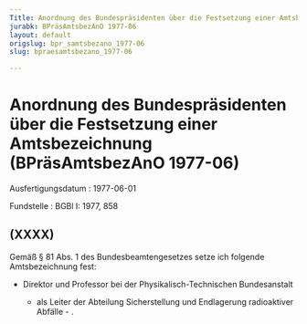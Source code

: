 ```yaml
---
Title: Anordnung des Bundespräsidenten über die Festsetzung einer Amtsbezeichnung
jurabk: BPräsAmtsbezAnO 1977-06
layout: default
origslug: bpr_samtsbezano_1977-06
slug: bpraesamtsbezano_1977-06

---
```


# Anordnung des Bundespräsidenten über die Festsetzung einer Amtsbezeichnung (BPräsAmtsbezAnO 1977-06)

Ausfertigungsdatum
:   1977-06-01

Fundstelle
:   BGBl I: 1977, 858

## (XXXX)

Gemäß § 81 Abs. 1 des Bundesbeamtengesetzes setze ich folgende
Amtsbezeichnung fest:

*   Direktor und Professor bei der Physikalisch-Technischen Bundesanstalt

    -   als Leiter der Abteilung Sicherstellung und Endlagerung radioaktiver
        Abfälle - .







